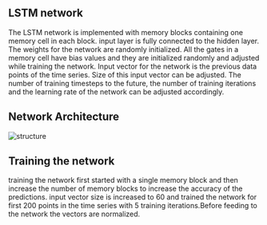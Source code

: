 ## LSTM network

The LSTM network is implemented with memory blocks containing one memory cell in each block. input layer is fully connected to the hidden layer. The weights for the network are randomly initialized. All the gates in a memory cell have bias values and they are initialized randomly and adjusted while training the network. Input vector for the network is the previous data points of the time series. Size of this input vector can be adjusted. The number of training timesteps to the future, the number of training iterations and the learning rate of the network can be adjusted accordingly.


## Network Architecture

![structure](https://github.com/heshanera/LSTMnet/blob/master/imgs/LSTMnetStructure.png)


## Training the network

training the network first started with a single memory block and then increase the number of memory blocks to increase the accuracy of the predictions. input vector size is increased to 60 and trained the network for first 200 points in the time series with 5 training iterations.Before feeding to the network the vectors are normalized.

